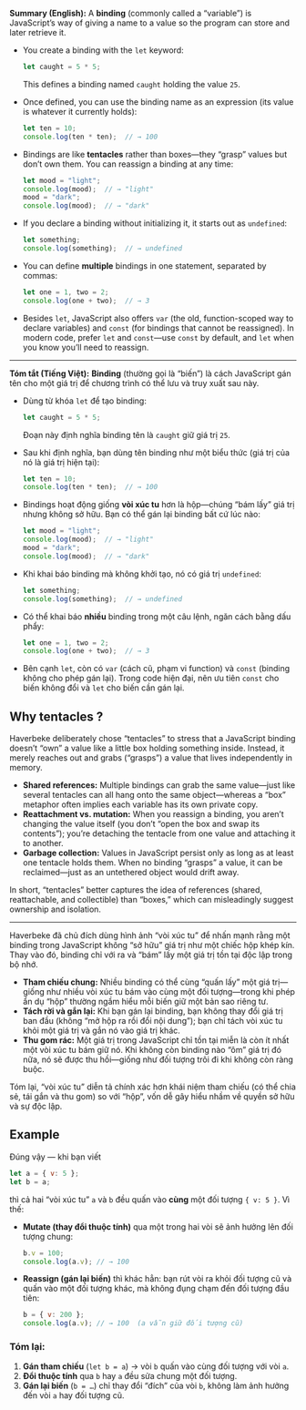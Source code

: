 **Summary (English):**
A **binding** (commonly called a “variable”) is JavaScript’s way of giving a name to a value so the program can store and later retrieve it.

* You create a binding with the `let` keyword:

  ```js
  let caught = 5 * 5;
  ```

  This defines a binding named `caught` holding the value `25`.

* Once defined, you can use the binding name as an expression (its value is whatever it currently holds):

  ```js
  let ten = 10;
  console.log(ten * ten);  // → 100
  ```

* Bindings are like **tentacles** rather than boxes—they “grasp” values but don’t own them. You can reassign a binding at any time:

  ```js
  let mood = "light";
  console.log(mood);  // → "light"
  mood = "dark";
  console.log(mood);  // → "dark"
  ```

* If you declare a binding without initializing it, it starts out as `undefined`:

  ```js
  let something;
  console.log(something);  // → undefined
  ```

* You can define **multiple** bindings in one statement, separated by commas:

  ```js
  let one = 1, two = 2;
  console.log(one + two);  // → 3
  ```

* Besides `let`, JavaScript also offers `var` (the old, function-scoped way to declare variables) and `const` (for bindings that cannot be reassigned). In modern code, prefer `let` and `const`—use `const` by default, and `let` when you know you’ll need to reassign.

---

**Tóm tắt (Tiếng Việt):**
**Binding** (thường gọi là “biến”) là cách JavaScript gán tên cho một giá trị để chương trình có thể lưu và truy xuất sau này.

* Dùng từ khóa `let` để tạo binding:

  ```js
  let caught = 5 * 5;
  ```

  Đoạn này định nghĩa binding tên là `caught` giữ giá trị `25`.

* Sau khi định nghĩa, bạn dùng tên binding như một biểu thức (giá trị của nó là giá trị hiện tại):

  ```js
  let ten = 10;
  console.log(ten * ten);  // → 100
  ```

* Bindings hoạt động giống **vòi xúc tu** hơn là hộp—chúng “bám lấy” giá trị nhưng không sở hữu. Bạn có thể gán lại binding bất cứ lúc nào:

  ```js
  let mood = "light";
  console.log(mood);  // → "light"
  mood = "dark";
  console.log(mood);  // → "dark"
  ```

* Khi khai báo binding mà không khởi tạo, nó có giá trị `undefined`:

  ```js
  let something;
  console.log(something);  // → undefined
  ```

* Có thể khai báo **nhiều** binding trong một câu lệnh, ngăn cách bằng dấu phẩy:

  ```js
  let one = 1, two = 2;
  console.log(one + two);  // → 3
  ```

* Bên cạnh `let`, còn có `var` (cách cũ, phạm vi function) và `const` (binding không cho phép gán lại). Trong code hiện đại, nên ưu tiên `const` cho biến không đổi và `let` cho biến cần gán lại.

## Why tentacles ?
Haverbeke deliberately chose “tentacles” to stress that a JavaScript binding doesn’t “own” a value like a little box holding something inside. Instead, it merely reaches out and grabs (“grasps”) a value that lives independently in memory.

* **Shared references:** Multiple bindings can grab the same value—just like several tentacles can all hang onto the same object—whereas a “box” metaphor often implies each variable has its own private copy.
* **Reattachment vs. mutation:** When you reassign a binding, you aren’t changing the value itself (you don’t “open the box and swap its contents”); you’re detaching the tentacle from one value and attaching it to another.
* **Garbage collection:** Values in JavaScript persist only as long as at least one tentacle holds them. When no binding “grasps” a value, it can be reclaimed—just as an untethered object would drift away.

In short, “tentacles” better captures the idea of references (shared, reattachable, and collectible) than “boxes,” which can misleadingly suggest ownership and isolation.

---
Haverbeke đã chủ đích dùng hình ảnh “vòi xúc tu” để nhấn mạnh rằng một binding trong JavaScript không “sở hữu” giá trị như một chiếc hộp khép kín. Thay vào đó, binding chỉ với ra và “bám” lấy một giá trị tồn tại độc lập trong bộ nhớ.

* **Tham chiếu chung:** Nhiều binding có thể cùng “quấn lấy” một giá trị—giống như nhiều vòi xúc tu bám vào cùng một đối tượng—trong khi phép ẩn dụ “hộp” thường ngầm hiểu mỗi biến giữ một bản sao riêng tư.
* **Tách rời và gắn lại:** Khi bạn gán lại binding, bạn không thay đổi giá trị ban đầu (không “mở hộp ra rồi đổi nội dung”); bạn chỉ tách vòi xúc tu khỏi một giá trị và gắn nó vào giá trị khác.
* **Thu gom rác:** Một giá trị trong JavaScript chỉ tồn tại miễn là còn ít nhất một vòi xúc tu bám giữ nó. Khi không còn binding nào “ôm” giá trị đó nữa, nó sẽ được thu hồi—giống như đối tượng trôi đi khi không còn ràng buộc.

Tóm lại, “vòi xúc tu” diễn tả chính xác hơn khái niệm tham chiếu (có thể chia sẻ, tái gắn và thu gom) so với “hộp”, vốn dễ gây hiểu nhầm về quyền sở hữu và sự độc lập.

## Example
Đúng vậy — khi bạn viết

```js
let a = { v: 5 };
let b = a;
```

thì cả hai “vòi xúc tu” `a` và `b` đều quấn vào **cùng** một đối tượng `{ v: 5 }`. Vì thế:

* **Mutate (thay đổi thuộc tính)** qua một trong hai vòi sẽ ảnh hưởng lên đối tượng chung:

  ```js
  b.v = 100;
  console.log(a.v); // → 100
  ```
* **Reassign (gán lại biến)** thì khác hẳn: bạn rút vòi ra khỏi đối tượng cũ và quấn vào một đối tượng khác, mà không đụng chạm đến đối tượng đầu tiên:

  ```js
  b = { v: 200 };  
  console.log(a.v); // → 100  (a vẫn giữ đối tượng cũ)
  ```

### Tóm lại:

1. **Gán tham chiếu** (`let b = a`) → vòi `b` quấn vào cùng đối tượng với vòi `a`.
2. **Đổi thuộc tính** qua `b` hay `a` đều sửa chung một đối tượng.
3. **Gán lại biến** (`b = …`) chỉ thay đổi “đích” của vòi `b`, không làm ảnh hưởng đến vòi `a` hay đối tượng cũ.
